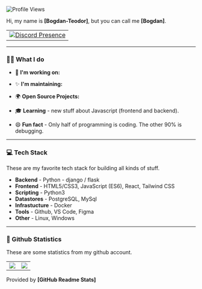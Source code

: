 ![Profile Views](https://komarev.com/ghpvc/?username=ibogdanssh&color=7C3138&style=flat-square) 

Hi, my name is **[Bogdan-Teodor]**, but you can call me **[Bogdan]**. 

<table align="center">
  <tr>
    <td>
		<a href="https://discord.com/users/275971581791174656" target="_blank" rel="nofollow">
			<img src="https://lanyard-profile-readme.vercel.app/api/275971581791174656?idleMessage=Probably%20doing%20something%20else..." alt="Discord Presence" align="center">
		</a>
    </td>
  </tr>
</table>

---

### 👨‍💻 What I do
      
   * 💼 **I'm working on:**
      
   * ✨ **I'm maintaining:**


   * 🌍 **Open Source Projects:**

   * 🎓 **Learning** - new stuff about Javascript (frontend and backend).
   * 😄 **Fun fact** - Only half of programming is coding. The other 90% is debugging.

---

### 💻 Tech Stack
These are my favorite tech stack for building all kinds of stuff.

   * **Backend** - Python - django / flask
   * **Frontend** - HTML5/CSS3, JavaScript (ES6), React, Tailwind CSS
   * **Scripting** - Python3
   * **Datastores** - PostgreSQL, MySql
   * **Infrastucture** - Docker
   * **Tools** - Github, VS Code, Figma
   * **Other** - Linux, Windows

---

### 🧾 Github Statistics
These are some statistics from my github account.

<table>
	<tr>
		<td align="center" style="padding=0;width=50%;">
			<img align="center" style="padding=0;" src="https://ibogdanssh-svuv.vercel.app/api?username=ibogdanssh&show_icons=true&theme=tokyonight" />
		</td>
		<td align="center" style="padding=0;width=50%;">
			<img align="center" style="padding=0;" src="https://ibogdanssh.vercel.app/top-langs/?username=ibogdanssh&layout=compact" />
		</td>
	</tr>
</table

> Provided by **[GitHub Readme Stats]**

[`discord`]:               https://discord.com/


[my repositories]:         https://github.com/ibogdanssh?tab=repositories


[Discord]:                 https://discord.com/users/275971581791174656
[Gmail]:                   mailto:bogdan.constantin0110@gmail.com
[YouTube]:                 [https://www.youtube.com/](https://www.youtube.com/channel/UC3OXw7OmECflPW8mV2e6GuA)
[Steam]:                   https://steamcommunity.com/id/iBogdan
[Spotify]:                 https://open.spotify.com/user/31qfsghrjgwag4grxmovcqmfobfa

[HTML5]:                   https://developer.mozilla.org/en-US/docs/Web/HTML
[CSS3]:                    https://developer.mozilla.org/en-US/docs/Web/CSS
[JS]:                      https://developer.mozilla.org/en-US/docs/Web/JavaScript
[Sass]:                    https://sass-lang.com/

[Git]:                     https://git-scm.com/
[npm]:                     https://npmjs.com
[MySQL]:                   https://www.mysql.com/
[PostgreSQL]:              https://www.postgresql.org/
[VSCode Insiders]:         https://code.visualstudio.com/insiders/
[Bash]:                    https://www.gnu.org/software/bash/
[Webpack]:                 https://webpack.js.org
[Photoshop]:               https://www.photoshop.com/en
[Linux]:                   https://www.linux.org/

[openweathermap.org]:      https://openweathermap.org/
